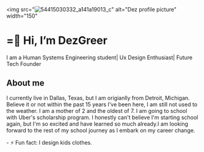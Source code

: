 <img src="![54415030332_a141a19013_c](https://github.com/user-attachments/assets/7b2d8028-fe92-4001-b691-b2a8ea9551fa)" alt="Dez profile picture" width="150" 
<h1>=👋 Hi, I’m DezGreer</h1>
  <p> I am a Human Systems Engineering student| Ux Design Enthusiast| Future Tech Founder</p>
  <h2> About me</h2>
  <p>I currently live in Dallas, Texas, but I am origianlly from Detroit, Michigan. Believe it or not within the past 15 years I've been here, I am still not used to the weather. I am a mother of 2 and the oldest of 7. I am going to school with Uber's scholarship program. I honestly can't believe I'm starting school again, but I'm so excited and have learned so much already.I am looking forward to the rest of my school journey as I embark on my career change. </p>
- ⚡ Fun fact: I design kids clothes.

<!---
DezGreer/DezGreer is a ✨ special ✨ repository because its `README.md` (this file) appears on your GitHub profile.
You can click the Preview link to take a look at your changes.
--->
